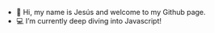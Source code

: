 - 👋 Hi, my name is Jesús and welcome to my Github page.
- 💻 I’m currently deep diving into Javascript!


<!---
jesusross15/jesusross15 is a ✨ special ✨ repository because its `README.md` (this file) appears on your GitHub profile.
You can click the Preview link to take a look at your changes.
--->
